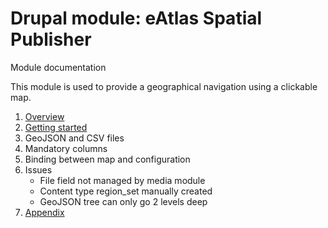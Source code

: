 # Drupal module: eAtlas Spatial Publisher

Module documentation

This module is used to provide a geographical navigation using a clickable map.

1. [Overview](docs/overview.md)
2. [Getting started](docs/getting-started.md)
3. GeoJSON and CSV files
4. Mandatory columns
5. Binding between map and configuration
6. Issues
    * File field not managed by media module
    * Content type region_set manually created
    * GeoJSON tree can only go 2 levels deep
7. [Appendix](docs/appendix.md)
